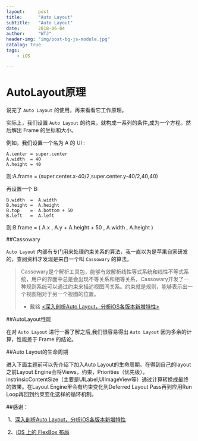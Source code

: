 ```yaml
---
layout:     post
title:      "Auto Layout"
subtitle:   "Auto Layout"
date:       2018-06-04
author:     "WTJ"
header-img: "img/post-bg-js-module.jpg"
catalog: true
tags:
    - iOS

---
```


# AutoLayout原理

说完了 `Auto Layout` 的使用，再来看看它工作原理。

实际上，我们设置 `Auto Layout` 的约束，就构成一系列的条件,成为一个方程。然后解出 Frame 的坐标和大小。

例如，我们设置一个名为 A 的 UI :

```
A.center = super.center
A.width  = 40
A.height = 40

```

则:A.frame = (super.center.x-40/2,super.center.y-40/2,40,40)

再设置一个 B:

```
B.width  =  A.width
B.height =  A.height
B.top    =  A.bottom + 50
B.left   =  A.left

```

则:B.frame =  ( A.x , A.y + A.height + 50 , A.width , A.height )



##Cassowary

`Auto Layout` 内部有专门用来处理约束关系的算法，我一直以为是苹果自家研发的，查阅资料才发现是来自一个叫 `Cassowary` 的算法。

> Cassowary是个解析工具包，能够有效解析线性等式系统和线性不等式系统，用户的界面中总是会出现不等关系和相等关系，Cassowary开发了一种规则系统可以通过约束来描述视图间关系。约束就是规则，能够表示出一个视图相对于另一个视图的位置。
>
> - 戴铭 [<深入剖析Auto Layout，分析iOS各版本新增特性>](https://link.juejin.im?target=https%3A%2F%2Fming1016.github.io%2F2015%2F11%2F03%2Fdeeply-analyse-autolayout%2F)



##AutoLayout性能

在对 `Auto Layout` 进行一番了解之后,我们很容易得出 `Auto Layout` 因为多余的计算，性能差于 Frame 的结论。



##Auto Layout的生命周期

进入下面主题前可以先介绍下加入Auto Layout的生命周期。在得到自己的layout之前Layout Engine会将Views，约束，Priorities（优先级），instrinsicContentSize（主要是UILabel,UIImageView等）通过计算转换成最终的效果。在Layout Engine里会有约束变化到Deferred Layout Pass再到应用Run Loop再回到约束变化这样的循环机制。

##感谢：

​	1、[深入剖析Auto Layout，分析iOS各版本新增特性](https://ming1016.github.io/2015/11/03/deeply-analyse-autolayout/)

​	2、[iOS 上的 FlexBox 布局](https://juejin.im/post/5a33a6926fb9a045104a8d3c#heading-5)